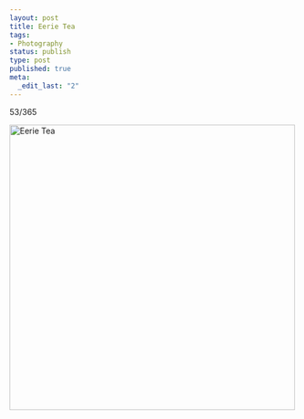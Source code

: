 ```yaml
--- 
layout: post
title: Eerie Tea
tags: 
- Photography
status: publish
type: post
published: true
meta: 
  _edit_last: "2"
---
```

53/365

<a href="http://www.flickr.com/photos/aaronbrethorst/3302464973/" title="Eerie Tea by aaronbrethorst, on Flickr"><img src="http://farm4.static.flickr.com/3304/3302464973_3203636fee.jpg" width="500" height="500" alt="Eerie Tea" /></a>
